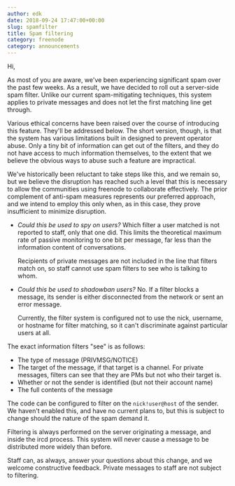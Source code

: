```yaml
---
author: edk
date: 2018-09-24 17:47:00+00:00
slug: spamfilter
title: Spam filtering
category: freenode
category: announcements
---
```


Hi,

As most of you are aware, we've been experiencing significant spam over the
past few weeks. As a result, we have decided to roll out a server-side spam
filter. Unlike our current spam-mitigating techniques, this system applies to
private messages and does not let the first matching line get through.

Various ethical concerns have been raised over the course of introducing this
feature. They'll be addressed below. The short version, though, is that the
system has various limitations built in designed to prevent operator abuse.
Only a tiny bit of information can get out of the filters, and they do not have
access to much information themselves, to the extent that we believe the
obvious ways to abuse such a feature are impractical.

We've historically been reluctant to take steps like this, and we remain so,
but we believe the disruption has reached such a level that this is necessary
to allow the communities using freenode to collaborate effectively. The prior
complement of anti-spam measures represents our preferred approach, and we
intend to employ this only when, as in this case, they prove insufficient to
minimize disruption.


- _Could this be used to spy on users?_ Which filter a user matched is not
  reported to staff, only that one did. This limits the theoretical maximum
  rate of passive monitoring to one bit per message, far less than the
  information content of conversations.

    Recipients of private messages are not included in the line that filters
    match on, so staff cannot use spam filters to see who is talking to whom.

- _Could this be used to shadowban users?_ No. If a filter blocks a message,
  its sender is either disconnected from the network or sent an error message.

    Currently, the filter system is configured not to use the nick, username, or
    hostname for filter matching, so it can't discriminate against particular
    users at all.


The exact information filters "see" is as follows:

- The type of message (PRIVMSG/NOTICE)
- The target of the message, if that target is a channel. For private
  messages, filters can see that they are PMs but not who their target is.
- Whether or not the sender is identified (but not their account name)
- The full contents of the message

The code can be configured to filter on the `nick!user@host` of the sender. We
haven't enabled this, and have no current plans to, but this is subject to
change should the nature of the spam demand it.

Filtering is always performed on the server originating a message, and inside
the ircd process. This system will never cause a message to be distributed
more widely than before.

Staff can, as always, answer your questions about this change, and we welcome
constructive feedback. Private messages to staff are not subject to filtering.
